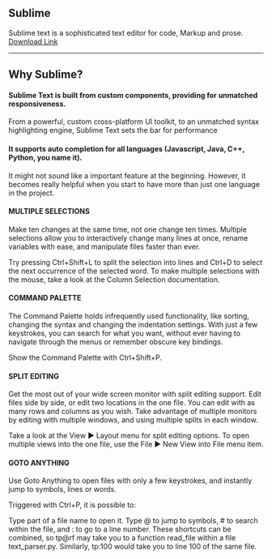 Sublime
----
Sublime text is a sophisticated text editor for code, Markup and prose.
[Download Link](https://www.sublimetext.com/3)

---

## Why Sublime?

#### Sublime Text is built from custom components, providing for unmatched responsiveness. 

From a powerful, custom cross-platform UI toolkit, to an unmatched syntax highlighting engine, Sublime Text sets the bar for performance

#### It supports auto completion for all languages (Javascript, Java, C++, Python, you name it).

It might not sound like a important feature at the beginning. However, it becomes really helpful when you start to have more than just one language in the project.

#### MULTIPLE SELECTIONS

Make ten changes at the same time, not one change ten times. Multiple selections allow you to interactively change many lines at once, rename variables with ease, and manipulate files faster than ever.

Try pressing Ctrl+Shift+L to split the selection into lines and Ctrl+D to select the next occurrence of the selected word. To make multiple selections with the mouse, take a look at the Column Selection documentation.

#### COMMAND PALETTE

The Command Palette holds infrequently used functionality, like sorting, changing the syntax and changing the indentation settings. With just a few keystrokes, you can search for what you want, without ever having to navigate through the menus or remember obscure key bindings.

Show the Command Palette with Ctrl+Shift+P.

#### SPLIT EDITING

Get the most out of your wide screen monitor with split editing support. Edit files side by side, or edit two locations in the one file. You can edit with as many rows and columns as you wish. Take advantage of multiple monitors by editing with multiple windows, and using multiple splits in each window.

Take a look at the View ▶ Layout menu for split editing options. To open multiple views into the one file, use the File ▶ New View into File menu item.

#### GOTO ANYTHING

Use Goto Anything to open files with only a few keystrokes, and instantly jump to symbols, lines or words.

Triggered with Ctrl+P, it is possible to:

Type part of a file name to open it.
Type @ to jump to symbols, # to search within the file, and : to go to a line number.
These shortcuts can be combined, so tp@rf may take you to a function read_file within a file text_parser.py. Similarly, tp:100 would take you to line 100 of the same file.
